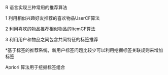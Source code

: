 R 语言实现三种常用的推荐算法

1 利用相似兴趣好友推荐的喜欢物品UserCF算法

2 利用喜欢的物品推荐相似物品的ItemCF算法

3 利用用户和物品之间包含共同特征的标签推荐


*基于标签的推荐系统，新用户标签问题比较少可以利用挖掘标签关联规则来增加标签

Apriori 算法用于挖掘标签组合

